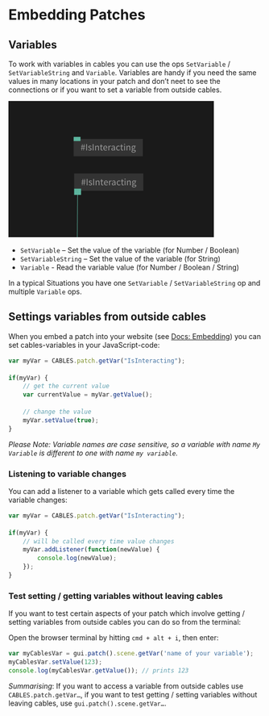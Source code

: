 # Embedding Patches

## Variables

To work with variables in cables you can use the ops `SetVariable` / `SetVariableString` and `Variable`.
Variables are handy if you need the same values in many locations in your patch and don’t neet to see the connections or if you want to set a variable from outside cables.

![Button](img/vars.png)

- `SetVariable` – Set the value of the variable (for Number / Boolean)
- `SetVariableString` – Set the value of the variable (for String)
- `Variable` - Read the variable value (for Number / Boolean / String)

In a typical Situations you have one `SetVariable` / `SetVariableString` op and multiple `Variable` ops.

## Settings variables from outside cables

When you embed a patch into your website (see [Docs: Embedding](https://docs.cables.gl/dev_embed/dev_embed.html)) you can set cables-variables in your JavaScript-code:

```javascript
var myVar = CABLES.patch.getVar("IsInteracting");

if(myVar) {
    // get the current value
    var currentValue = myVar.getValue(); 

    // change the value
    myVar.setValue(true);    
}
```

*Please Note: Variable names are case sensitive, so a variable with name `My Variable` is different to one with name `my variable`.*

### Listening to variable changes

You can add a listener to a variable which gets called every time the variable changes:

```javascript
var myVar = CABLES.patch.getVar("IsInteracting");

if(myVar) {
	// will be called every time value changes
    myVar.addListener(function(newValue) {
        console.log(newValue);
    });
}
```



### Test setting / getting variables without leaving cables

If you want to test certain aspects of your patch which involve getting / setting variables from outside cables you can do so from the terminal:  

Open the browser terminal by hitting `cmd + alt + i`, then enter:

```javascript
var myCablesVar = gui.patch().scene.getVar('name of your variable');
myCablesVar.setValue(123);
console.log(myCablesVar.getValue()); // prints 123
```

*Summarising*: If you want to access a variable from outside cables use `CABLES.patch.getVar…`, if you want to test getting / setting variables without leaving cables, use `gui.patch().scene.getVar…`.  
